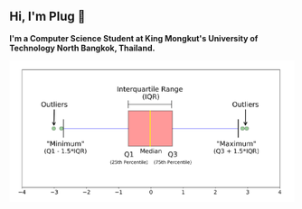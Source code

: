 ## Hi, I'm Plug :electric_plug:

**I'm a Computer Science Student at King Mongkut's University of Technology North Bangkok, Thailand.**

![alt text](https://github.com/PlugPyprch/Data-Science-Projects/blob/main/Melbourne%20Property%20Price%20Prediction/iqr.png)

<!--
**PlugPyprch/PlugPyprch** is a ✨ _special_ ✨ repository because its `README.md` (this file) appears on your GitHub profile.

Here are some ideas to get you started:

- 🔭 I’m currently working on ...
- 🌱 I’m currently learning ...
- 👯 I’m looking to collaborate on ...
- 🤔 I’m looking for help with ...
- 💬 Ask me about ...
- 📫 How to reach me: ...
- 😄 Pronouns: ...
- ⚡ Fun fact: ...
-->
